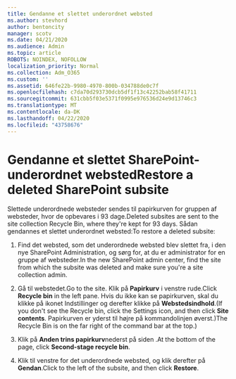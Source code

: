 ```yaml
---
title: Gendanne et slettet underordnet websted
ms.author: stevhord
author: bentoncity
manager: scotv
ms.date: 04/21/2020
ms.audience: Admin
ms.topic: article
ROBOTS: NOINDEX, NOFOLLOW
localization_priority: Normal
ms.collection: Adm_O365
ms.custom: ''
ms.assetid: 646fe22b-9980-4970-800b-034788de0c7f
ms.openlocfilehash: c7da70d293730dcb5df1f13c42252bab58f41711
ms.sourcegitcommit: 631cbb5f03e5371f0995e976536d24e9d13746c3
ms.translationtype: MT
ms.contentlocale: da-DK
ms.lasthandoff: 04/22/2020
ms.locfileid: "43758676"
---
```

# <a name="restore-a-deleted-sharepoint-subsite"></a><span data-ttu-id="d0190-102">Gendanne et slettet SharePoint-underordnet websted</span><span class="sxs-lookup"><span data-stu-id="d0190-102">Restore a deleted SharePoint subsite</span></span>

<span data-ttu-id="d0190-103">Slettede underordnede websteder sendes til papirkurven for gruppen af websteder, hvor de opbevares i 93 dage.</span><span class="sxs-lookup"><span data-stu-id="d0190-103">Deleted subsites are sent to the site collection Recycle Bin, where they're kept for 93 days.</span></span> <span data-ttu-id="d0190-104">Sådan gendannes et slettet underordnet websted:</span><span class="sxs-lookup"><span data-stu-id="d0190-104">To restore a deleted subsite:</span></span>
  
1. <span data-ttu-id="d0190-105">Find det websted, som det underordnede websted blev slettet fra, i den nye SharePoint Administration, og sørg for, at du er administrator for en gruppe af websteder.</span><span class="sxs-lookup"><span data-stu-id="d0190-105">In the new SharePoint admin center, find the site from which the subsite was deleted and make sure you're a site collection admin.</span></span> 
    
2. <span data-ttu-id="d0190-106">Gå til webstedet.</span><span class="sxs-lookup"><span data-stu-id="d0190-106">Go to the site.</span></span> <span data-ttu-id="d0190-107">Klik på **Papirkurv** i venstre rude.</span><span class="sxs-lookup"><span data-stu-id="d0190-107">Click **Recycle bin** in the left pane.</span></span> <span data-ttu-id="d0190-108">Hvis du ikke kan se papirkurven, skal du klikke på ikonet Indstillinger og derefter klikke på **Webstedsindhold**.</span><span class="sxs-lookup"><span data-stu-id="d0190-108">(If you don't see the Recycle bin, click the Settings icon, and then click **Site contents**.</span></span> <span data-ttu-id="d0190-109">Papirkurven er yderst til højre på kommandolinjen øverst.)</span><span class="sxs-lookup"><span data-stu-id="d0190-109">The Recycle Bin is on the far right of the command bar at the top.)</span></span>
    
3. <span data-ttu-id="d0190-110">Klik på **Anden trins papirkurv**nederst på siden .</span><span class="sxs-lookup"><span data-stu-id="d0190-110">At the bottom of the page, click **Second-stage recycle bin**.</span></span>
    
4. <span data-ttu-id="d0190-111">Klik til venstre for det underordnede websted, og klik derefter på **Gendan**.</span><span class="sxs-lookup"><span data-stu-id="d0190-111">Click to the left of the subsite, and then click **Restore**.</span></span>
    


